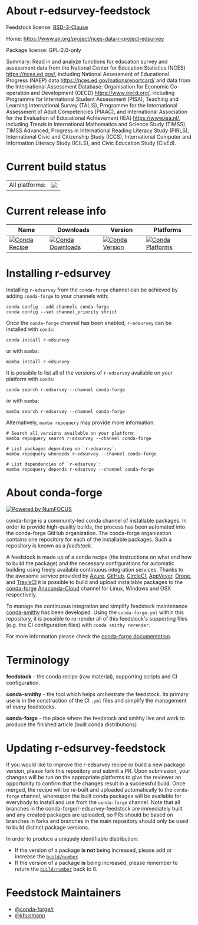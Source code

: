 About r-edsurvey-feedstock
==========================

Feedstock license: [BSD-3-Clause](https://github.com/conda-forge/r-edsurvey-feedstock/blob/main/LICENSE.txt)

Home: https://www.air.org/project/nces-data-r-project-edsurvey

Package license: GPL-2.0-only

Summary: Read in and analyze functions for education survey and assessment data from the National Center for Education Statistics (NCES) <https://nces.ed.gov/>, including National Assessment of Educational Progress (NAEP) data <https://nces.ed.gov/nationsreportcard/> and data from the International Assessment Database: Organisation for Economic Co-operation and Development (OECD) <https://www.oecd.org/>, including Programme for International Student Assessment (PISA), Teaching and Learning International Survey (TALIS), Programme for the International Assessment of Adult Competencies (PIAAC), and International Association for the Evaluation of Educational Achievement (IEA) <https://www.iea.nl/>, including Trends in International Mathematics and Science Study (TIMSS), TIMSS Advanced, Progress in International Reading Literacy Study (PIRLS), International Civic and Citizenship Study (ICCS), International Computer and Information Literacy Study (ICILS), and Civic Education Study (CivEd).

Current build status
====================


<table><tr><td>All platforms:</td>
    <td>
      <a href="https://dev.azure.com/conda-forge/feedstock-builds/_build/latest?definitionId=11050&branchName=main">
        <img src="https://dev.azure.com/conda-forge/feedstock-builds/_apis/build/status/r-edsurvey-feedstock?branchName=main">
      </a>
    </td>
  </tr>
</table>

Current release info
====================

| Name | Downloads | Version | Platforms |
| --- | --- | --- | --- |
| [![Conda Recipe](https://img.shields.io/badge/recipe-r--edsurvey-green.svg)](https://anaconda.org/conda-forge/r-edsurvey) | [![Conda Downloads](https://img.shields.io/conda/dn/conda-forge/r-edsurvey.svg)](https://anaconda.org/conda-forge/r-edsurvey) | [![Conda Version](https://img.shields.io/conda/vn/conda-forge/r-edsurvey.svg)](https://anaconda.org/conda-forge/r-edsurvey) | [![Conda Platforms](https://img.shields.io/conda/pn/conda-forge/r-edsurvey.svg)](https://anaconda.org/conda-forge/r-edsurvey) |

Installing r-edsurvey
=====================

Installing `r-edsurvey` from the `conda-forge` channel can be achieved by adding `conda-forge` to your channels with:

```
conda config --add channels conda-forge
conda config --set channel_priority strict
```

Once the `conda-forge` channel has been enabled, `r-edsurvey` can be installed with `conda`:

```
conda install r-edsurvey
```

or with `mamba`:

```
mamba install r-edsurvey
```

It is possible to list all of the versions of `r-edsurvey` available on your platform with `conda`:

```
conda search r-edsurvey --channel conda-forge
```

or with `mamba`:

```
mamba search r-edsurvey --channel conda-forge
```

Alternatively, `mamba repoquery` may provide more information:

```
# Search all versions available on your platform:
mamba repoquery search r-edsurvey --channel conda-forge

# List packages depending on `r-edsurvey`:
mamba repoquery whoneeds r-edsurvey --channel conda-forge

# List dependencies of `r-edsurvey`:
mamba repoquery depends r-edsurvey --channel conda-forge
```


About conda-forge
=================

[![Powered by
NumFOCUS](https://img.shields.io/badge/powered%20by-NumFOCUS-orange.svg?style=flat&colorA=E1523D&colorB=007D8A)](https://numfocus.org)

conda-forge is a community-led conda channel of installable packages.
In order to provide high-quality builds, the process has been automated into the
conda-forge GitHub organization. The conda-forge organization contains one repository
for each of the installable packages. Such a repository is known as a *feedstock*.

A feedstock is made up of a conda recipe (the instructions on what and how to build
the package) and the necessary configurations for automatic building using freely
available continuous integration services. Thanks to the awesome service provided by
[Azure](https://azure.microsoft.com/en-us/services/devops/), [GitHub](https://github.com/),
[CircleCI](https://circleci.com/), [AppVeyor](https://www.appveyor.com/),
[Drone](https://cloud.drone.io/welcome), and [TravisCI](https://travis-ci.com/)
it is possible to build and upload installable packages to the
[conda-forge](https://anaconda.org/conda-forge) [Anaconda-Cloud](https://anaconda.org/)
channel for Linux, Windows and OSX respectively.

To manage the continuous integration and simplify feedstock maintenance
[conda-smithy](https://github.com/conda-forge/conda-smithy) has been developed.
Using the ``conda-forge.yml`` within this repository, it is possible to re-render all of
this feedstock's supporting files (e.g. the CI configuration files) with ``conda smithy rerender``.

For more information please check the [conda-forge documentation](https://conda-forge.org/docs/).

Terminology
===========

**feedstock** - the conda recipe (raw material), supporting scripts and CI configuration.

**conda-smithy** - the tool which helps orchestrate the feedstock.
                   Its primary use is in the construction of the CI ``.yml`` files
                   and simplify the management of *many* feedstocks.

**conda-forge** - the place where the feedstock and smithy live and work to
                  produce the finished article (built conda distributions)


Updating r-edsurvey-feedstock
=============================

If you would like to improve the r-edsurvey recipe or build a new
package version, please fork this repository and submit a PR. Upon submission,
your changes will be run on the appropriate platforms to give the reviewer an
opportunity to confirm that the changes result in a successful build. Once
merged, the recipe will be re-built and uploaded automatically to the
`conda-forge` channel, whereupon the built conda packages will be available for
everybody to install and use from the `conda-forge` channel.
Note that all branches in the conda-forge/r-edsurvey-feedstock are
immediately built and any created packages are uploaded, so PRs should be based
on branches in forks and branches in the main repository should only be used to
build distinct package versions.

In order to produce a uniquely identifiable distribution:
 * If the version of a package **is not** being increased, please add or increase
   the [``build/number``](https://docs.conda.io/projects/conda-build/en/latest/resources/define-metadata.html#build-number-and-string).
 * If the version of a package **is** being increased, please remember to return
   the [``build/number``](https://docs.conda.io/projects/conda-build/en/latest/resources/define-metadata.html#build-number-and-string)
   back to 0.

Feedstock Maintainers
=====================

* [@conda-forge/r](https://github.com/conda-forge/r/)
* [@khusmann](https://github.com/khusmann/)

